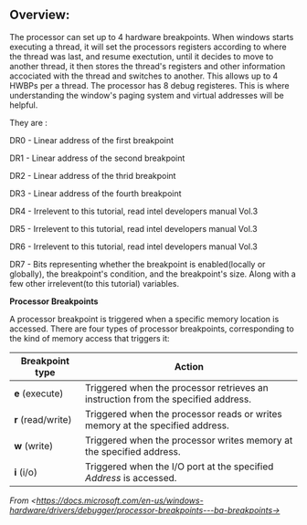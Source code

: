 ## Overview:

The processor can set up to 4 hardware breakpoints. When windows starts executing a thread, it will set the processors registers according to where the thread was last, and resume exectution, until it decides to move to another thread, it then stores the thread's registers and other information accociated with the thread and switches to another. This allows up to 4 HWBPs per a thread. The processor has 8 debug registeres. This is where understanding the window's paging system and virtual addresses will be helpful.

They are :

DR0 - Linear address of the first breakpoint

DR1 - Linear address of the second breakpoint

DR2 - Linear address of the thrid breakpoint

DR3 - Linear address of the fourth breakpoint

DR4 - Irrelevent to this tutorial, read intel developers manual Vol.3

DR5 - Irrelevent to this tutorial, read intel developers manual Vol.3

DR6 - Irrelevent to this tutorial, read intel developers manual Vol.3

DR7 - Bits representing whether the breakpoint is enabled(locally or globally), the breakpoint's condition, and the breakpoint's size. Along with a few other irrelevent(to this tutorial) variables.

**Processor Breakpoints**

A processor breakpoint is triggered when a specific memory location is accessed. There are four types of processor breakpoints, corresponding to the kind of memory access that triggers it:

<table><thead><tr class="header"><th><strong>Breakpoint type</strong></th><th><strong>Action</strong></th></tr></thead><tbody><tr class="odd"><td><strong>e</strong> (execute)</td><td>Triggered when the processor retrieves an instruction from the specified address.</td></tr><tr class="even"><td><strong>r</strong> (read/write)</td><td>Triggered when the processor reads or writes memory at the specified address.</td></tr><tr class="odd"><td><strong>w</strong> (write)</td><td>Triggered when the processor writes memory at the specified address.</td></tr><tr class="even"><td><strong>i</strong> (i/o)</td><td>Triggered when the I/O port at the specified <em>Address</em> is accessed.</td></tr></tbody></table>

_From &lt;<https://docs.microsoft.com/en-us/windows-hardware/drivers/debugger/processor-breakpoints---ba-breakpoints->&gt;_
